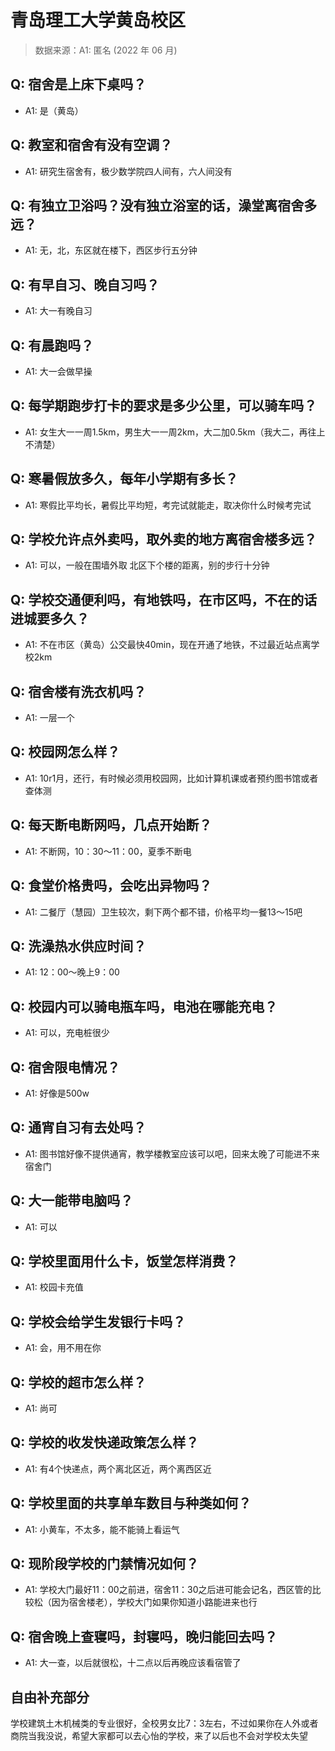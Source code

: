 # 青岛理工大学黄岛校区

> 数据来源：A1: 匿名 (2022 年 06 月)

## Q: 宿舍是上床下桌吗？

- A1: 是（黄岛）

## Q: 教室和宿舍有没有空调？

- A1: 研究生宿舍有，极少数学院四人间有，六人间没有

## Q: 有独立卫浴吗？没有独立浴室的话，澡堂离宿舍多远？

- A1: 无，北，东区就在楼下，西区步行五分钟

## Q: 有早自习、晚自习吗？

- A1: 大一有晚自习

## Q: 有晨跑吗？

- A1: 大一会做早操

## Q: 每学期跑步打卡的要求是多少公里，可以骑车吗？

- A1: 女生大一一周1.5km，男生大一一周2km，大二加0.5km（我大二，再往上不清楚）

## Q: 寒暑假放多久，每年小学期有多长？

- A1: 寒假比平均长，暑假比平均短，考完试就能走，取决你什么时候考完试

## Q: 学校允许点外卖吗，取外卖的地方离宿舍楼多远？

- A1: 可以，一般在围墙外取 北区下个楼的距离，别的步行十分钟

## Q: 学校交通便利吗，有地铁吗，在市区吗，不在的话进城要多久？

- A1: 不在市区（黄岛）公交最快40min，现在开通了地铁，不过最近站点离学校2km

## Q: 宿舍楼有洗衣机吗？

- A1: 一层一个

## Q: 校园网怎么样？

- A1: 10r1月，还行，有时候必须用校园网，比如计算机课或者预约图书馆或者查体测

## Q: 每天断电断网吗，几点开始断？

- A1: 不断网，10：30～11：00，夏季不断电

## Q: 食堂价格贵吗，会吃出异物吗？

- A1: 二餐厅（慧园）卫生较次，剩下两个都不错，价格平均一餐13～15吧

## Q: 洗澡热水供应时间？

- A1: 12：00～晚上9：00

## Q: 校园内可以骑电瓶车吗，电池在哪能充电？

- A1: 可以，充电桩很少

## Q: 宿舍限电情况？

- A1: 好像是500w

## Q: 通宵自习有去处吗？

- A1: 图书馆好像不提供通宵，教学楼教室应该可以吧，回来太晚了可能进不来宿舍门

## Q: 大一能带电脑吗？

- A1: 可以

## Q: 学校里面用什么卡，饭堂怎样消费？

- A1: 校园卡充值

## Q: 学校会给学生发银行卡吗？

- A1: 会，用不用在你

## Q: 学校的超市怎么样？

- A1: 尚可

## Q: 学校的收发快递政策怎么样？

- A1: 有4个快递点，两个离北区近，两个离西区近

## Q: 学校里面的共享单车数目与种类如何？

- A1: 小黄车，不太多，能不能骑上看运气

## Q: 现阶段学校的门禁情况如何？

- A1: 学校大门最好11：00之前进，宿舍11：30之后进可能会记名，西区管的比较松（因为宿舍楼老），学校大门如果你知道小路能进来也行

## Q: 宿舍晚上查寝吗，封寝吗，晚归能回去吗？

- A1: 大一查，以后就很松，十二点以后再晚应该看宿管了

## 自由补充部分

学校建筑土木机械类的专业很好，全校男女比7：3左右，不过如果你在人外或者商院当我没说，希望大家都可以去心怡的学校，来了以后也不会对学校太失望